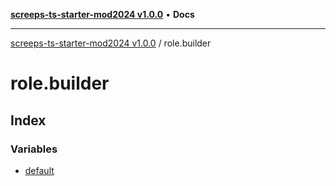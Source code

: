 [**screeps-ts-starter-mod2024 v1.0.0**](../README.md) • **Docs**

***

[screeps-ts-starter-mod2024 v1.0.0](../modules.md) / role.builder

# role.builder

## Index

### Variables

- [default](variables/default.md)
